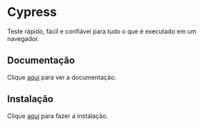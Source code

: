 # Cypress

Teste rápido, fácil e confiável para tudo o que é executado em um navegador.

## Documentação

Clique [aqui](https://github.com/cypress-io/cypress) para ver a documentação.

## Instalação

Clique [aqui](https://www.npmjs.com/package/cypress) para fazer a instalação.